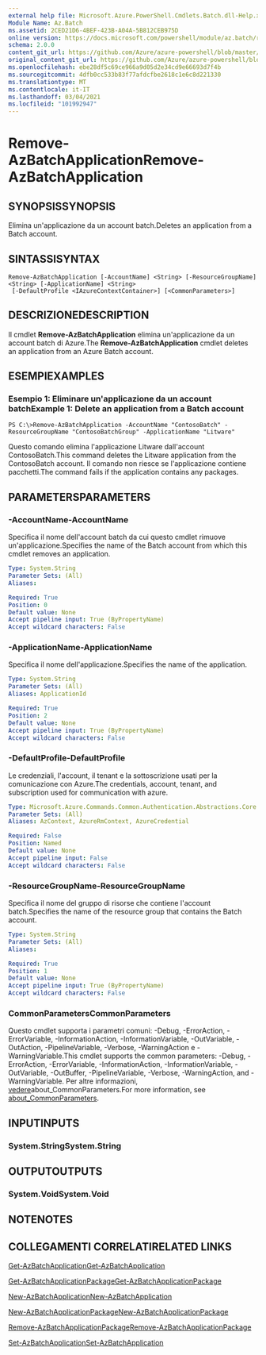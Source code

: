 ```yaml
---
external help file: Microsoft.Azure.PowerShell.Cmdlets.Batch.dll-Help.xml
Module Name: Az.Batch
ms.assetid: 2CED21D6-4BEF-423B-A04A-5B812CEB975D
online version: https://docs.microsoft.com/powershell/module/az.batch/remove-azbatchapplication
schema: 2.0.0
content_git_url: https://github.com/Azure/azure-powershell/blob/master/src/Batch/Batch/help/Remove-AzBatchApplication.md
original_content_git_url: https://github.com/Azure/azure-powershell/blob/master/src/Batch/Batch/help/Remove-AzBatchApplication.md
ms.openlocfilehash: ebe28df5c69ce966a9d05d2e34cd9e66693d7f4b
ms.sourcegitcommit: 4dfb0cc533b83f77afdcfbe2618c1e6c8d221330
ms.translationtype: MT
ms.contentlocale: it-IT
ms.lasthandoff: 03/04/2021
ms.locfileid: "101992947"
---
```

# <span data-ttu-id="76d89-101">Remove-AzBatchApplication</span><span class="sxs-lookup"><span data-stu-id="76d89-101">Remove-AzBatchApplication</span></span>

## <span data-ttu-id="76d89-102">SYNOPSIS</span><span class="sxs-lookup"><span data-stu-id="76d89-102">SYNOPSIS</span></span>
<span data-ttu-id="76d89-103">Elimina un'applicazione da un account batch.</span><span class="sxs-lookup"><span data-stu-id="76d89-103">Deletes an application from a Batch account.</span></span>

## <span data-ttu-id="76d89-104">SINTASSI</span><span class="sxs-lookup"><span data-stu-id="76d89-104">SYNTAX</span></span>

```
Remove-AzBatchApplication [-AccountName] <String> [-ResourceGroupName] <String> [-ApplicationName] <String>
 [-DefaultProfile <IAzureContextContainer>] [<CommonParameters>]
```

## <span data-ttu-id="76d89-105">DESCRIZIONE</span><span class="sxs-lookup"><span data-stu-id="76d89-105">DESCRIPTION</span></span>
<span data-ttu-id="76d89-106">Il cmdlet **Remove-AzBatchApplication** elimina un'applicazione da un account batch di Azure.</span><span class="sxs-lookup"><span data-stu-id="76d89-106">The **Remove-AzBatchApplication** cmdlet deletes an application from an Azure Batch account.</span></span>

## <span data-ttu-id="76d89-107">ESEMPI</span><span class="sxs-lookup"><span data-stu-id="76d89-107">EXAMPLES</span></span>

### <span data-ttu-id="76d89-108">Esempio 1: Eliminare un'applicazione da un account batch</span><span class="sxs-lookup"><span data-stu-id="76d89-108">Example 1: Delete an application from a Batch account</span></span>
```
PS C:\>Remove-AzBatchApplication -AccountName "ContosoBatch" -ResourceGroupName "ContosoBatchGroup" -ApplicationName "Litware"
```

<span data-ttu-id="76d89-109">Questo comando elimina l'applicazione Litware dall'account ContosoBatch.</span><span class="sxs-lookup"><span data-stu-id="76d89-109">This command deletes the Litware application from the ContosoBatch account.</span></span>
<span data-ttu-id="76d89-110">Il comando non riesce se l'applicazione contiene pacchetti.</span><span class="sxs-lookup"><span data-stu-id="76d89-110">The command fails if the application contains any packages.</span></span>

## <span data-ttu-id="76d89-111">PARAMETERS</span><span class="sxs-lookup"><span data-stu-id="76d89-111">PARAMETERS</span></span>

### <span data-ttu-id="76d89-112">-AccountName</span><span class="sxs-lookup"><span data-stu-id="76d89-112">-AccountName</span></span>
<span data-ttu-id="76d89-113">Specifica il nome dell'account batch da cui questo cmdlet rimuove un'applicazione.</span><span class="sxs-lookup"><span data-stu-id="76d89-113">Specifies the name of the Batch account from which this cmdlet removes an application.</span></span>

```yaml
Type: System.String
Parameter Sets: (All)
Aliases:

Required: True
Position: 0
Default value: None
Accept pipeline input: True (ByPropertyName)
Accept wildcard characters: False
```

### <span data-ttu-id="76d89-114">-ApplicationName</span><span class="sxs-lookup"><span data-stu-id="76d89-114">-ApplicationName</span></span>
<span data-ttu-id="76d89-115">Specifica il nome dell'applicazione.</span><span class="sxs-lookup"><span data-stu-id="76d89-115">Specifies the name of the application.</span></span>

```yaml
Type: System.String
Parameter Sets: (All)
Aliases: ApplicationId

Required: True
Position: 2
Default value: None
Accept pipeline input: True (ByPropertyName)
Accept wildcard characters: False
```

### <span data-ttu-id="76d89-116">-DefaultProfile</span><span class="sxs-lookup"><span data-stu-id="76d89-116">-DefaultProfile</span></span>
<span data-ttu-id="76d89-117">Le credenziali, l'account, il tenant e la sottoscrizione usati per la comunicazione con Azure.</span><span class="sxs-lookup"><span data-stu-id="76d89-117">The credentials, account, tenant, and subscription used for communication with azure.</span></span>

```yaml
Type: Microsoft.Azure.Commands.Common.Authentication.Abstractions.Core.IAzureContextContainer
Parameter Sets: (All)
Aliases: AzContext, AzureRmContext, AzureCredential

Required: False
Position: Named
Default value: None
Accept pipeline input: False
Accept wildcard characters: False
```

### <span data-ttu-id="76d89-118">-ResourceGroupName</span><span class="sxs-lookup"><span data-stu-id="76d89-118">-ResourceGroupName</span></span>
<span data-ttu-id="76d89-119">Specifica il nome del gruppo di risorse che contiene l'account batch.</span><span class="sxs-lookup"><span data-stu-id="76d89-119">Specifies the name of the resource group that contains the Batch account.</span></span>

```yaml
Type: System.String
Parameter Sets: (All)
Aliases:

Required: True
Position: 1
Default value: None
Accept pipeline input: True (ByPropertyName)
Accept wildcard characters: False
```

### <span data-ttu-id="76d89-120">CommonParameters</span><span class="sxs-lookup"><span data-stu-id="76d89-120">CommonParameters</span></span>
<span data-ttu-id="76d89-121">Questo cmdlet supporta i parametri comuni: -Debug, -ErrorAction, -ErrorVariable, -InformationAction, -InformationVariable, -OutVariable, -OutAction, -PipelineVariable, -Verbose, -WarningAction e -WarningVariable.</span><span class="sxs-lookup"><span data-stu-id="76d89-121">This cmdlet supports the common parameters: -Debug, -ErrorAction, -ErrorVariable, -InformationAction, -InformationVariable, -OutVariable, -OutBuffer, -PipelineVariable, -Verbose, -WarningAction, and -WarningVariable.</span></span> <span data-ttu-id="76d89-122">Per altre informazioni, [vedere](http://go.microsoft.com/fwlink/?LinkID=113216)about_CommonParameters.</span><span class="sxs-lookup"><span data-stu-id="76d89-122">For more information, see [about_CommonParameters](http://go.microsoft.com/fwlink/?LinkID=113216).</span></span>

## <span data-ttu-id="76d89-123">INPUT</span><span class="sxs-lookup"><span data-stu-id="76d89-123">INPUTS</span></span>

### <span data-ttu-id="76d89-124">System.String</span><span class="sxs-lookup"><span data-stu-id="76d89-124">System.String</span></span>

## <span data-ttu-id="76d89-125">OUTPUT</span><span class="sxs-lookup"><span data-stu-id="76d89-125">OUTPUTS</span></span>

### <span data-ttu-id="76d89-126">System.Void</span><span class="sxs-lookup"><span data-stu-id="76d89-126">System.Void</span></span>

## <span data-ttu-id="76d89-127">NOTE</span><span class="sxs-lookup"><span data-stu-id="76d89-127">NOTES</span></span>

## <span data-ttu-id="76d89-128">COLLEGAMENTI CORRELATI</span><span class="sxs-lookup"><span data-stu-id="76d89-128">RELATED LINKS</span></span>

[<span data-ttu-id="76d89-129">Get-AzBatchApplication</span><span class="sxs-lookup"><span data-stu-id="76d89-129">Get-AzBatchApplication</span></span>](./Get-AzBatchApplication.md)

[<span data-ttu-id="76d89-130">Get-AzBatchApplicationPackage</span><span class="sxs-lookup"><span data-stu-id="76d89-130">Get-AzBatchApplicationPackage</span></span>](./Get-AzBatchApplicationPackage.md)

[<span data-ttu-id="76d89-131">New-AzBatchApplication</span><span class="sxs-lookup"><span data-stu-id="76d89-131">New-AzBatchApplication</span></span>](./New-AzBatchApplication.md)

[<span data-ttu-id="76d89-132">New-AzBatchApplicationPackage</span><span class="sxs-lookup"><span data-stu-id="76d89-132">New-AzBatchApplicationPackage</span></span>](./New-AzBatchApplicationPackage.md)

[<span data-ttu-id="76d89-133">Remove-AzBatchApplicationPackage</span><span class="sxs-lookup"><span data-stu-id="76d89-133">Remove-AzBatchApplicationPackage</span></span>](./Remove-AzBatchApplicationPackage.md)

[<span data-ttu-id="76d89-134">Set-AzBatchApplication</span><span class="sxs-lookup"><span data-stu-id="76d89-134">Set-AzBatchApplication</span></span>](./Set-AzBatchApplication.md)


